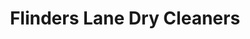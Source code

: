 ---
title: "Flinders Lane Dry Cleaners"
url: /melbourne/flinders-lane-dry-cleaners/
shop: Wäscherei
---